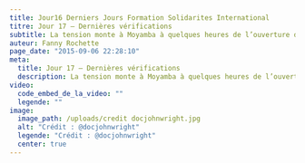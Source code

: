 ```yaml
---
title: Jour16 Derniers Jours Formation Solidarites International
titre: Jour 17 – Dernières vérifications
subtitle: La tension monte à Moyamba à quelques heures de l’ouverture du centre de prise en charge.  On doit tout vérifier et revérifier comme dans un hôpital sauf que…
auteur: Fanny Rochette
page_date: "2015-09-06 22:28:10"
meta:
  title: Jour 17 – Dernières vérifications
  description: La tension monte à Moyamba à quelques heures de l’ouverture du centre de prise en charge.  On doit tout vérifier et revérifier comme dans un hôpital sauf que…
video:
  code_embed_de_la_video: ""
  legende: ""
image:
  image_path: /uploads/credit docjohnwright.jpg
  alt: "Crédit : @docjohnwright"
  legende: "Crédit : @docjohnwright"
  center: true
---
```

